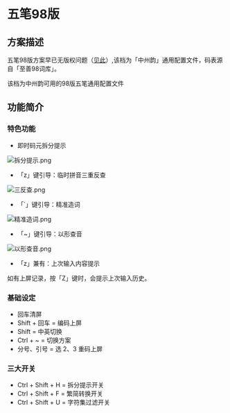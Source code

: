 # 五笔98版

## 方案描述

五笔98版方案早已无版权问题（[见此](https://github.com/yanhuacuo/98wubi-tables/blob/master/README.md)）,该档为「中州韵」通用配置文件，码表源自「至善98词库」。 

该档为中州韵可用的98版五笔通用配置文件

## 功能简介

### 特色功能

*  即时码元拆分提示 

![拆分提示.png](https://raw.githubusercontent.com/yanhuacuo/98wubi/master/linux/%E6%8B%86%E5%88%86%E6%8F%90%E7%A4%BA.gif)

* 「z」键引导：临时拼音三重反查

![三反查.png](https://raw.githubusercontent.com/yanhuacuo/98wubi/master/linux/%E5%B0%8F%E7%8B%BC%E6%AF%AB98%E4%BA%94%E7%AC%94-%E5%8F%8D%E6%9F%A5%E5%8A%9F%E8%83%BD.gif)

* 「`」键引导：精准造词

![精准造词.png](https://raw.githubusercontent.com/yanhuacuo/98wubi/master/linux/%E7%B2%BE%E5%87%86%E9%80%A0%E8%AF%8D.gif)

* 「~」键引导：以形查音

![以形查音.png](https://raw.githubusercontent.com/yanhuacuo/98wubi/master/linux/%E4%BB%A5%E5%BD%A2%E6%9F%A5%E9%9F%B3.gif)

* 「z」兼有：上次输入内容提示

如有上屏记录，按「Z」键时，会提示上次输入历史。

### 基础设定

* 回车清屏
* Shift + 回车 = 编码上屏
* Shift = 中英切换
* Ctrl + ~ = 切换方案
* 分号、引号 = 选 2、3 重码上屏

### 三大开关

* Ctrl + Shift + H = 拆分提示开关
* Ctrl + Shift + F = 繁简转换开关
* Ctrl + Shift + U = 字符集过滤开关
